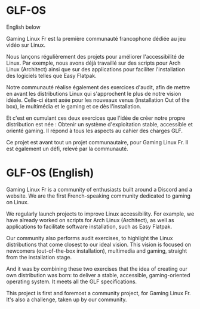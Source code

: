 
# GLF-OS

English below

Gaming Linux Fr est la première communauté francophone dédiée au jeu vidéo sur Linux.

Nous lançons régulièrement des projets pour améliorer l'accessibilité de Linux. Par exemple, nous avons déjà travaillé sur des scripts pour Arch Linux (Architect) ainsi que sur des applications pour faciliter l'installation des logiciels telles que Easy Flatpak.

Notre communauté réalise également des exercices d'audit, afin de mettre en avant les distributions Linux qui s'approchent le plus de notre vision idéale. Celle-ci étant axée pour les nouveaux venus (installation Out of the box), le multimédia et le gaming et ce dès l'installation.

Et c'est en cumulant ces deux exercices que l'idée de créer notre propre distribution est née : Obtenir un système d'exploitation stable, accessible et orienté gaming. Il répond à tous les aspects au cahier des charges GLF.

Ce projet est avant tout un projet communautaire, pour Gaming Linux Fr. Il est également un défi, relevé par la communauté.

# GLF-OS (English)

Gaming Linux Fr is a community of enthusiasts built around a Discord and a website.
We are the first French-speaking community dedicated to gaming on Linux.

We regularly launch projects to improve Linux accessibility. For example, we have already worked on scripts for Arch Linux (Architect), as well as applications to facilitate software installation, such as Easy Flatpak.

Our community also performs audit exercises, to highlight the Linux distributions that come closest to our ideal vision. This vision is focused on newcomers (out-of-the-box installation), multimedia and gaming, straight from the installation stage.

And it was by combining these two exercises that the idea of creating our own distribution was born: to deliver a stable, accessible, gaming-oriented operating system. It meets all the GLF specifications.

This project is first and foremost a community project, for Gaming Linux Fr. It's also a challenge, taken up by our community.

